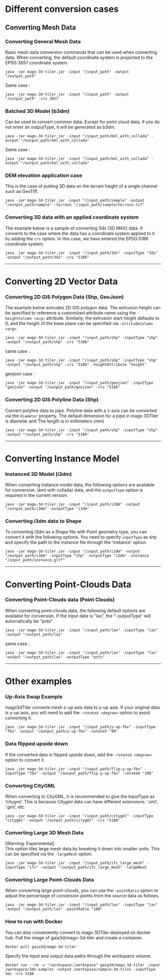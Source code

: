 Different conversion cases
===

## Converting Mesh Data

### Converting General Mesh Data
Basic mesh data conversion commands that can be used when converting data.
When converting, the default coordinate system is projected to the EPSG:3857 coordinate system.

```
java -jar mago-3d-tiler.jar -input "/input_path" -output "/output_path"
```

Same case :
```
java -jar mago-3d-tiler.jar -input "/input_path" -output "/output_path" -crs 3857
```

### Batched 3D Model (b3dm)

Can be used to convert common data.
Except for point cloud data, if you do not enter an outputType, it will be generated as b3dm.

```
java -jar mago-3d-tiler.jar -input "/input_path/kml_with_collada" -output "/output_path/kml_with_collada"
```

Same case :
```
java -jar mago-3d-tiler.jar -input "/input_path/kml_with_collada" -output "/output_path/kml_with_collada"
```

### DEM elevation application case
This is the case of putting 3D data on the terrain height of a single channel such as GeoTiff.

```
java -jar mago-3d-tiler.jar -input "/input_path/sample" -output "/output_path/sample" -terrain "/input_path/sample/terrain.tif"
```

### Converting 3D data with an applied coordinate system
The example below is a sample of converting 3ds (3D MAX) data. It converts to the case where the data has a coordinate system applied to it by adding the `crs` option.
In this case, we have entered the EPSG:5186 coordinate system.

```
java -jar mago-3d-tiler.jar -input "/input_path/3ds" -inputType "3ds" -output "/output_path/3ds" -crs "5186"
```

---
# Converting 2D Vector Data

### Converting 2D GIS Polygon Data (Shp, GeoJson)
The example below extrudes 2D GIS polygon data.
The extrusion height can be specified to reference a customized attribute name using the `-heightColumn <arg>` attribute.
Similarly, the extrusion start height defaults to 0, and the height of the base plane can be specified via `-altitudeColumn <arg>`.

```
java -jar mago-3d-tiler.jar -input "/input_path/shp" -inputType "shp" -output "/output_path/shp" -crs "5186"
```
same case :
```
java -jar mago-3d-tiler.jar -input "/input_path/shp" -inputType "shp" -output "/output_path/shp" -crs "5186" -heightAttribute "height"
```

geojson case :
```
java -jar mago-3d-tiler.jar -input "/input_path/geojson" -inputType "geojson" -output "/output_path/geojson" -crs "5186"
```

### Converting 2D GIS Polyline Data (Shp)
Convert polyline data to pipe. Polyline data with a z-axis can be converted via the `diameter` property.
The default dimension for a pipe in mago 3DTiler is diameter and The length is in millimeters (mm)
```
java -jar mago-3d-tiler.jar -input "/input_path/shp" -inputType "shp" -output "/output_path/shp" -crs "5186"
```

---
# Converting Instance Model

### Instanced 3D Model (i3dm)

When converting instance model data, the following options are available for conversion.
(kml with collada) data, and the `outputType` option is required in the current version.

```
java -jar mago-3d-tiler.jar -input "/input_path/i3dm" -output "/output_path/i3dm" -outputType "i3dm"
```

### Converting i3dm data to Shape

To converting i3dm as a Shape file with Point geometry type, you can convert it with the following options.
You need to specify `inputType` as shp and specify the path to the instance file through the 'instance' option.

```
java -jar mago-3d-tiler.jar -input "/input_path/i3dm" -output "/output_path/i3dm" -inputType "shp" -outputType "i3dm" -instance "/input_path/instance.gltf"
```

---
# Converting Point-Clouds Data

### Converting Point-Clouds data (Point Clouds)

When converting point-clouds data, the following default options are available for conversion.
If the input data is "las", the "-outputType" will automatically be "pnts".

```
java -jar mago-3d-tiler.jar -input "/input_path/las" -inputType "las" -output "/output_path/las"
```

same case :
```
java -jar mago-3d-tiler.jar -input "/input_path/las" -inputType "las" -output "/output_path/las" -outputType "pnts"
```


---
# Other examples

### Up-Axis Swap Example
mago3dTiler converts mesh z-up axis data to y-up axis. If your original data is y-up axis, you will need to add the `-rotateX <degree>` option to avoid converting it.
```
java -jar mago-3d-tiler.jar -input "/input_path/y-up-fbx" -inputType "fbx" -output "/output_path/y-up-fbx" -rotateX "90"
```

### Data flipped upside down
If the converted data is flipped upside down, add the `-rotateX <degree>` option to convert it.
```
java -jar mago-3d-tiler.jar -input "/input_path/flip-y-up-fbx" -inputType "fbx" -output "/output_path/flip-y-up-fbx" -rotateX "180"
```

### Converting CityGML
When converting to CityGML, it is recommended to give the InputType as ‘citygml’.
This is because Citygml data can have different extensions: ‘.xml’, ‘.gml’, etc.
```
java -jar mago-3d-tiler.jar -input "/input_path/citygml" -inputType "citygml" -output "/output_path/citygml" -crs "5186"
```

### Converting Large 3D Mesh Data
[Warning: Experimental]   
This option tiles large mesh data by breaking it down into smaller units.
This can be specified via the `-largeMesh` option.

```
java -jar mago-3d-tiler.jar -input "/input_path/ifc_large_mesh" -inputType "ifc" -output "/output_path/ifc_large_mesh" -largeMesh
```

### Converting Large Point-Clouds Data
When converting large point-clouds, you can use the `-pointRatio` option to adjust the percentage of conversion points from the source data as follows.

```
java -jar mago-3d-tiler.jar -input "/input_path/las" -inputType "las" -output "/output_path/las" -pointRatio "100"
```

### How to run with Docker
You can also conveniently convert to mago 3DTiler deployed on docker hub.
Pull the image of gaia3d/mago-3d-tiler and create a container.

```docker
docker pull gaia3d/mago-3d-tiler
```

Specify the input and output data paths through the workspace volume.

```docker
docker run --rm -v "/workspace:/workspace" gaia3d/mago-3d-tiler -input /workspace/3ds-samples -output /workspace/sample-3d-tiles -inputType 3ds -crs 5186
```